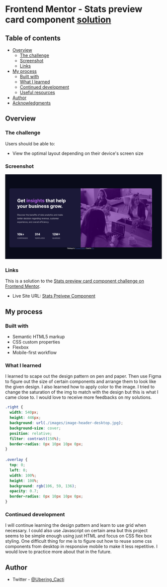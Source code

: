 # Frontend Mentor - Stats preview card component [solution](#links)

## Table of contents

- [Overview](#overview)
  - [The challenge](#the-challenge)
  - [Screenshot](#screenshot)
  - [Links](#links)
- [My process](#my-process)
  - [Built with](#built-with)
  - [What I learned](#what-i-learned)
  - [Continued development](#continued-development)
  - [Useful resources](#useful-resources)
- [Author](#author)
- [Acknowledgments](#acknowledgments)

## Overview

### The challenge

Users should be able to:

- View the optimal layout depending on their device's screen size

### Screenshot

![](./images/Stats-preview.png)

### Links

This is a solution to the [Stats preview card component challenge on Frontend Mentor](https://www.frontendmentor.io/challenges/stats-preview-card-component-8JqbgoU62).

- Live Site URL: [Stats Preivew Component](https://nottohave.github.io/Stats_preview/)

## My process

### Built with

- Semantic HTML5 markup
- CSS custom properties
- Flexbox
- Mobile-first workflow

### What I learned

I learned to scape out the design pattern on pen and paper. Then use Figma to figure out the size of certain components and arrange them to look like the given design.
I also learned how to apply color to the image. I tried to change the saturation of the img to match with the design but this is what I came close to. I would love to receive more feedbacks on my solutions.

```css
.right {
  width: 540px;
  height: 446px;
  background: url(./images/image-header-desktop.jpg);
  background-size: cover;
  position: relative;
  filter: contrast(150%);
  border-radius: 0px 10px 10px 0px;
}

.overlay {
  top: 0;
  left: 0;
  width: 100%;
  height: 100%;
  background: rgb(106, 59, 136);
  opacity: 0.7;
  border-radius: 0px 10px 10px 0px;
}
```

### Continued development

I will continue learning the design pattern and learn to use grid when necessary. I could also use Javascript on certain area but this project seems to be simple enough using just HTML and focus on CSS flex box styling. One difficult thing for me is to figure out how to reuse some css components from desktop in responsive mobile to make it less repetitive. I would love to practice more about that in the future.

## Author

- Twitter - [@Ubering_Cacti](https://twitter.com/Ubering_Cacti)
